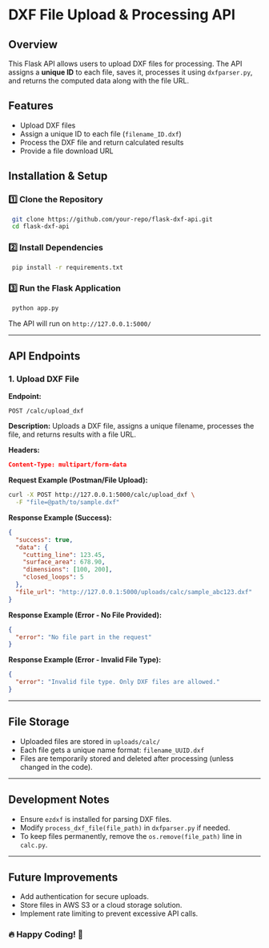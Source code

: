 # DXF File Upload & Processing API

## Overview
This Flask API allows users to upload DXF files for processing. The API assigns a **unique ID** to each file, saves it, processes it using `dxfparser.py`, and returns the computed data along with the file URL.

## Features
- Upload DXF files
- Assign a unique ID to each file (`filename_ID.dxf`)
- Process the DXF file and return calculated results
- Provide a file download URL

## Installation & Setup

### 1️⃣ Clone the Repository
```bash
 git clone https://github.com/your-repo/flask-dxf-api.git
 cd flask-dxf-api
```

### 2️⃣ Install Dependencies
```bash
 pip install -r requirements.txt
```

### 3️⃣ Run the Flask Application
```bash
 python app.py
```
The API will run on `http://127.0.0.1:5000/`

---

## API Endpoints

### **1. Upload DXF File**
**Endpoint:**
```http
POST /calc/upload_dxf
```

**Description:**
Uploads a DXF file, assigns a unique filename, processes the file, and returns results with a file URL.

**Headers:**
```json
Content-Type: multipart/form-data
```

**Request Example (Postman/File Upload):**
```bash
curl -X POST http://127.0.0.1:5000/calc/upload_dxf \
  -F "file=@path/to/sample.dxf"
```

**Response Example (Success):**
```json
{
  "success": true,
  "data": {
    "cutting_line": 123.45,
    "surface_area": 678.90,
    "dimensions": [100, 200],
    "closed_loops": 5
  },
  "file_url": "http://127.0.0.1:5000/uploads/calc/sample_abc123.dxf"
}
```

**Response Example (Error - No File Provided):**
```json
{
  "error": "No file part in the request"
}
```

**Response Example (Error - Invalid File Type):**
```json
{
  "error": "Invalid file type. Only DXF files are allowed."
}
```

---

## File Storage
- Uploaded files are stored in `uploads/calc/`
- Each file gets a unique name format: `filename_UUID.dxf`
- Files are temporarily stored and deleted after processing (unless changed in the code).

---

## Development Notes
- Ensure `ezdxf` is installed for parsing DXF files.
- Modify `process_dxf_file(file_path)` in `dxfparser.py` if needed.
- To keep files permanently, remove the `os.remove(file_path)` line in `calc.py`.

---

## Future Improvements
- Add authentication for secure uploads.
- Store files in AWS S3 or a cloud storage solution.
- Implement rate limiting to prevent excessive API calls.

### 🔥 Happy Coding! 🚀

